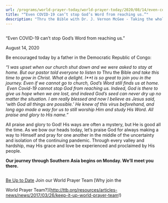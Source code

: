 ```yaml
---
url: /programs/world-prayer-today/world-prayer-today/2020/08/14/even-covid-19-can-t-stop-god-s-word-from-reaching-us
title: "“Even COVID-19 can’t stop God’s Word from reaching us.”"
description: "Thru the Bible with Dr. J. Vernon McGee - Taking the whole Word to the whole world"
---
```







## 
 “Even COVID-19 can’t stop God’s Word from reaching us.”


August 14, 2020




Be encouraged today by a father in the Democratic Republic of Congo:

*“I was upset when our church shut down and we were asked to stay at home. But our pastor told everyone to listen to* Thru the Bible *and take this time to grow in Christ. What a delight. I**t is so great to join you in the journey. Even if we cannot go to church, God’s Word still finds us at home.  Even Covid-19 cannot stop God from reaching us. Indeed, God is there to give us hope when we are lost, and indeed God’s seed can never dry up no matter the situation. I am really blessed and now I believe as Jesus said, ‘with God all things are possible.’ He knew of this virus beforehand, and long ago made a way for us to still worship Him and study His Word. All praise and glory to His name.”*

All praise and glory to God! His ways are often a mystery, but He is good all the time. As we bow our heads today, let’s praise God for always making a way to Himself and pray for one another in the middle of the uncertainty and isolation of the continuing pandemic. Through every valley and hardship, may His grace and love be experienced and proclaimed by His people.

**Our journey through Southern Asia begins on Monday. We’ll meet you there.**







## 




[Be Up to Date](http://feeds.feedburner.com/WorldPrayerToday "World Prayer Today RSS Feed")
Join our World Prayer Team
[Why join the  

World Prayer Team?](http://ttb.org/resources/articles-news/news/2017/03/26/keep-it-up-world-prayer-team!)




